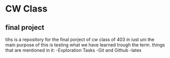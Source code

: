 # CW Class
## final project
tihs is a repository for the final porject of cw class of 403 in iust uni
the main purpose of this is testing what we have learned trough the term.
things that are mentioned in it:
-Exploration Tasks
-Git and Github
-latex
